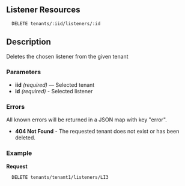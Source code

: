 ## Listener Resources

```
  DELETE tenants/:iid/listeners/:id
```

## Description

Deletes the chosen listener from the given tenant


### Parameters

- **iid** _(required)_ — Selected tenant
- **id** _(required)_ - Selected listener 

### Errors

All known errors will be returned in a JSON map with key "error".

- **404 Not Found** - The requested tenant does not exist or has been deleted.

### Example

**Request**

```
  DELETE tenants/tenant1/listeners/LI3
```

